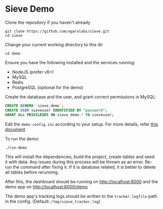 # Sieve Demo

Clone the repository if you haven't already

```shell
git clone https://github.com/agaralabs/sieve.git
cd sieve
```

Change your current working directory to this dir

```shell
cd demo
```

Ensure you have the following installed and the services running:

- NodeJS (prefer v6+)
- MySQL
- Redis
- PostgreSQL (optional for the demo)

Create the database and the user, and grant correct permissions in MySQL:

```sql
CREATE SCHEMA `sieve_demo`;
CREATE USER sieveuser IDENTIFIED BY "password";
GRANT ALL PRIVILEGES ON sieve_demo.* TO sieveuser;
```

Edit the `demo-config.ini` according to your setup. For more details, refer [this document](../dashboard/server/README.md#configuration)

To run the demo:

```shell
./run-demo
```

This will install the dependencies, build the project, create tables and seed it with data. Any issues during this process will be thrown as an error. Re-run the command after fixing it. If it is database related, it is better to delete all tables before rerunning.

After this, the dashboard should be running on [http://localhost:8000](http://localhost:8000) and the demo app on [http://localhost:8000/demo](http://localhost:8000/demo)

The demo app's tracking logs should be written to the `tracker.logfile` path in the config. (Default: `/tmp/sieve_tracker.log`)
